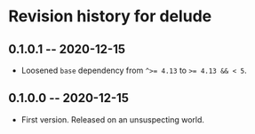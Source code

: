 # Revision history for delude

## 0.1.0.1 -- 2020-12-15

* Loosened `base` dependency from `^>= 4.13` to `>= 4.13 && < 5`.

## 0.1.0.0 -- 2020-12-15

* First version. Released on an unsuspecting world.
